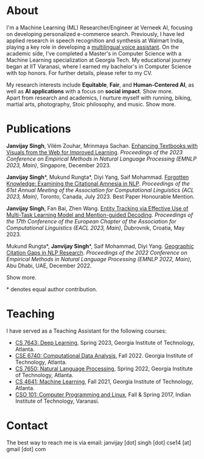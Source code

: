 # About
I'm a Machine Learning (ML) Researcher/Engineer at Verneek AI, focusing on developing personalized e-commerce search. Previously, I have led applied research in speech recognition and synthesis at Walmart India, playing a key role in developing a <a href="https://stories.flipkart.com/use-voice-assistant-to-buy-groceries-flipkart/">multilingual voice assistant</a>. On the academic side, I've completed a Master's in Computer Science with a Machine Learning specialization at Georgia Tech. My educational journey began at IIT Varanasi, where I earned my bachelor's in Computer Science with top honors. For further details, please refer to my CV.

<!-- <div id="career-content">
    <strong>Career Trajectory:</strong>
    <span id="career-brief-content">
        M.S. in Computer Science (ML specialization) @Georgia Tech. Applied Research in <a href="https://stories.flipkart.com/use-voice-assistant-to-buy-groceries-flipkart/">Speech Recognition and Synthesis</a> @ Walmart India.  B.Tech. in Computer Science @ IIT Varanasi.
        <span class="toggle-text" onclick="toggleCareerContent()" id="career-toggle-button">expand</span>
    </span>
    <p id="career-more-content" style="display:none;">
        Previously, I also led applied research in speech recognition and synthesis at Walmart India, playing a key role in developing a <a href="https://stories.flipkart.com/use-voice-assistant-to-buy-groceries-flipkart/">multilingual voice assistant</a>. I hold a MS in Computer Science (CS) from Georgia Tech, specializing in ML with a keen interest in Natural Language Processing and its societal applications.  My CS academic journey began at IIT Varanasi, where I graduated with the second-highest grades in my class. Please find more details in my CV.
        <span class="toggle-text" onclick="toggleCareerContent()">highlights</span>
    </p>
</div> -->

<div id="research-content">
    <span id="research-brief-content">
        My research interests include <strong>Equitable</strong>, <strong>Fair</strong>, and <strong>Human-Centered AI</strong>, as well as <strong>AI applications</strong> with a focus on <strong>social impact</strong>. 
        <span class="toggle-text" onclick="toggleResearchContent()" id="research-toggle-button">Show more.</span>
    </span>
    <span id="research-more-content" style="display:none;">
        My research interests include <strong>Equitable</strong>, <strong>Fair</strong>, and <strong>Human-Centered AI</strong>, as well as <strong>AI applications</strong> with a focus on <strong>social impact</strong>. Broadly, I'm drawn to the intersection of AI and society, especially as AI's integration into our lives becomes more prevalent. Echoing Prof. Fei Fei Li's words from her memoir, "It matters what motivates the development of AI, in both science and industry, and I believe that motivation must explicitly center on human benefit," my research motivation follows a similar ethos. Key questions I want to explore include: <i>How can we design, develop and evaluate AI models to ensure equitable and fair benefits across the entire spectrum of humanity</i>? <i>How can we best leverage AI advancements to uplift underprivileged communities in profoundly impactful areas like education and healthcare</i>? I am excited to tackle the challenges in answering these questions with interdisciplinary knowledge, aiming to use AI as a catalyst to bridge socio-economic gaps in society.
        <span class="toggle-text" onclick="toggleResearchContent()">Show less.</span>
    </span>
</div>






<div id="personal-content">
    <span id="personal-brief-content">
        Apart from research and academics, I nurture myself with running, biking, martial arts, photography, Stoic philosophy, and music.
        <span class="toggle-text" onclick="togglePersonalContent()" id="personal-toggle-button">Show more. </span>
    </span>
    <span id="personal-more-content" style="display:none;">
        More detailed content for personal interests goes here...
        <span class="toggle-text" onclick="togglePersonalContent()">Show less. </span>
    </span>
</div>





# Publications

**Janvijay Singh**, Vilém Zouhar, Mrinmaya Sachan. [Enhancing Textbooks with Visuals from the Web for Improved Learning](https://arxiv.org/pdf/2304.08931.pdf). *Proceedings of the 2023 Conference on Empirical Methods in Natural Language Processing (EMNLP 2023, Main)*, Singapore, December 2023.

**Janvijay Singh**\*, Mukund Rungta\*, Diyi Yang, Saif Mohammad. [Forgotten Knowledge: Examining the Citational Amnesia in NLP](https://aclanthology.org/2023.acl-long.341v2.pdf). *Proceedings of the 61st Annual Meeting of the Association for Computational Linguistics (ACL 2023, Main)*, Toronto, Canada, July 2023. <span class="award-badge">Best Paper Honourable Mention</span>.

**Janvijay Singh**, Fan Bai, Zhen Wang. [Entity Tracking via Effective Use of Multi-Task Learning Model and Mention-guided Decoding](https://aclanthology.org/2023.eacl-main.90.pdf). *Proceedings of the 17th Conference of the European Chapter of the Association for Computational Linguistics (EACL 2023, Main)*, Dubrovnik, Croatia, May 2023.

Mukund Rungta\*, **Janvijay Singh**\*, Saif Mohammad, Diyi Yang. [Geographic Citation Gaps in NLP Research](https://aclanthology.org/2022.emnlp-main.89.pdf). *Proceedings of the 2022 Conference on Empirical Methods in Natural Language Processing (EMNLP 2022, Main)*, Abu Dhabi, UAE, December 2022.

<div id="career-content">
    <span id="career-brief-content">
        <span class="toggle-text" onclick="toggleCareerContent()" id="career-toggle-button">Show more.</span>
    </span>
    <p id="career-more-content" style="display:none;">
        <strong>Janvijay Singh</strong>, Anshul Wadhawan. <a href="https://aclanthology.org/2020.wnut-1.35.pdf">Entity Recognition in Wet Lab Protocols using Structured Learning Ensemble and Contextualised Embeddings</a>. <i>Proceedings of the Sixth Workshop on Noisy User-generated Text (W-NUT 2020), EMNLP</i>, Online, November 2020. <span class="award-badge">Shared Task Winner</span>.
        <br><br>
        <strong>Janvijay Singh</strong>. <a href="https://aclanthology.org/2020.finnlp-1.9.pdf">Sentence and List Extraction in Noisy PDF Text Using a Hybrid Deep Learning and Rule-Based Approach</a>. <i>Proceedings of the Second Workshop on Financial Technology and Natural Language Processing (FinNLP 2020), IJCAI-PRICAI</i>, Kyoto, Japan, January 2020. <span class="award-badge">Shared Task Winner</span>.
        <br><br>
        <strong>Janvijay Singh</strong>, Raviraj Joshi. <a href="https://ieeexplore.ieee.org/document/8906597">Background Sound Classification in Speech Audio Segments</a>. <i>Proceedings of the Tenth International Conference on Speech Technology and Human-Computer Dialogue (SpED 2019)</i>, Timișoara, Romania, October 2019.
        <br><br>
        <span class="toggle-text" onclick="toggleCareerContent()">Show less.</span>
    </p>
</div>

\* denotes equal author contribution.

# Teaching

I have served as a Teaching Assistant for the following courses:

- [CS 7643: Deep Learning](https://sites.cc.gatech.edu/classes/AY2023/cs7643_spring/index.html), Spring 2023, Georgia Institute of Technology, Atlanta.
- [CSE 6740: Computational Data Analysis](https://oscar.gatech.edu/bprod/bwckctlg.p_disp_course_detail?cat_term_in=202008&subj_code_in=CSE&crse_numb_in=6740), Fall 2022. Georgia Institute of Technology, Atlanta.
- [CS 7650: Natural Language Processing](https://aritter.github.io/CS-7650-sp22/), Spring 2022, Georgia Institute of Technology, Atlanta.
- [CS 4641: Machine Learning](https://aritter.github.io/CS-4641/), Fall 2021, Georgia Institute of Technology, Atlanta.
- [CSO 101: Computer Programming and Linux](https://sites.google.com/site/pratikchattopadhyay/programming), Fall & Spring 2017, Indian Institute of Technology, Varanasi.


# Contact
The best way to reach me is via email: janvijay [dot] singh [dot] cse14 [at] gmail [dot] com
